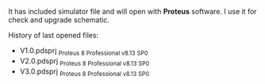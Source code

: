 It has included simulator file and will open with **Proteus** software. I use it for check and upgrade schematic.

History of last opened files:
- V1.0.pdsprj	<sub>Proteus 8 Professional v8.13 SP0</sup>
- V2.0.pdsprj	<sub>Proteus 8 Professional v8.13 SP0</sup>
- V3.0.pdsprj	<sub>Proteus 8 Professional v8.13 SP0</sup>